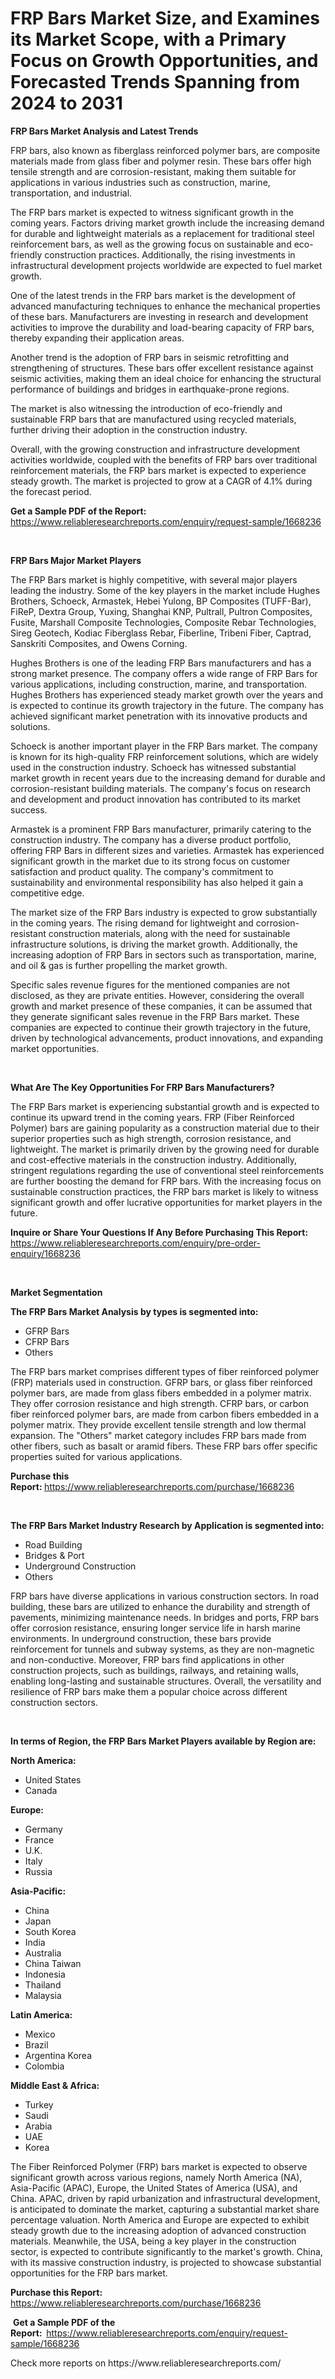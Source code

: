<p><h1>FRP Bars Market Size, and Examines its Market Scope, with a Primary Focus on Growth Opportunities, and Forecasted Trends Spanning from 2024 to 2031</h1></p><p><strong>FRP Bars Market Analysis and Latest Trends</strong></p>
<p><p>FRP bars, also known as fiberglass reinforced polymer bars, are composite materials made from glass fiber and polymer resin. These bars offer high tensile strength and are corrosion-resistant, making them suitable for applications in various industries such as construction, marine, transportation, and industrial.</p><p>The FRP bars market is expected to witness significant growth in the coming years. Factors driving market growth include the increasing demand for durable and lightweight materials as a replacement for traditional steel reinforcement bars, as well as the growing focus on sustainable and eco-friendly construction practices. Additionally, the rising investments in infrastructural development projects worldwide are expected to fuel market growth.</p><p>One of the latest trends in the FRP bars market is the development of advanced manufacturing techniques to enhance the mechanical properties of these bars. Manufacturers are investing in research and development activities to improve the durability and load-bearing capacity of FRP bars, thereby expanding their application areas.</p><p>Another trend is the adoption of FRP bars in seismic retrofitting and strengthening of structures. These bars offer excellent resistance against seismic activities, making them an ideal choice for enhancing the structural performance of buildings and bridges in earthquake-prone regions.</p><p>The market is also witnessing the introduction of eco-friendly and sustainable FRP bars that are manufactured using recycled materials, further driving their adoption in the construction industry.</p><p>Overall, with the growing construction and infrastructure development activities worldwide, coupled with the benefits of FRP bars over traditional reinforcement materials, the FRP bars market is expected to experience steady growth. The market is projected to grow at a CAGR of 4.1% during the forecast period.</p></p>
<p><strong>Get a Sample PDF of the Report:&nbsp;</strong> <a href="https://www.reliableresearchreports.com/enquiry/request-sample/1668236">https://www.reliableresearchreports.com/enquiry/request-sample/1668236</a></p>
<p>&nbsp;</p>
<p><strong>FRP Bars Major Market Players</strong></p>
<p><p>The FRP Bars market is highly competitive, with several major players leading the industry. Some of the key players in the market include Hughes Brothers, Schoeck, Armastek, Hebei Yulong, BP Composites (TUFF-Bar), FiReP, Dextra Group, Yuxing, Shanghai KNP, Pultrall, Pultron Composites, Fusite, Marshall Composite Technologies, Composite Rebar Technologies, Sireg Geotech, Kodiac Fiberglass Rebar, Fiberline, Tribeni Fiber, Captrad, Sanskriti Composites, and Owens Corning.</p><p>Hughes Brothers is one of the leading FRP Bars manufacturers and has a strong market presence. The company offers a wide range of FRP Bars for various applications, including construction, marine, and transportation. Hughes Brothers has experienced steady market growth over the years and is expected to continue its growth trajectory in the future. The company has achieved significant market penetration with its innovative products and solutions.</p><p>Schoeck is another important player in the FRP Bars market. The company is known for its high-quality FRP reinforcement solutions, which are widely used in the construction industry. Schoeck has witnessed substantial market growth in recent years due to the increasing demand for durable and corrosion-resistant building materials. The company's focus on research and development and product innovation has contributed to its market success.</p><p>Armastek is a prominent FRP Bars manufacturer, primarily catering to the construction industry. The company has a diverse product portfolio, offering FRP Bars in different sizes and varieties. Armastek has experienced significant growth in the market due to its strong focus on customer satisfaction and product quality. The company's commitment to sustainability and environmental responsibility has also helped it gain a competitive edge.</p><p>The market size of the FRP Bars industry is expected to grow substantially in the coming years. The rising demand for lightweight and corrosion-resistant construction materials, along with the need for sustainable infrastructure solutions, is driving the market growth. Additionally, the increasing adoption of FRP Bars in sectors such as transportation, marine, and oil & gas is further propelling the market growth.</p><p>Specific sales revenue figures for the mentioned companies are not disclosed, as they are private entities. However, considering the overall growth and market presence of these companies, it can be assumed that they generate significant sales revenue in the FRP Bars market. These companies are expected to continue their growth trajectory in the future, driven by technological advancements, product innovations, and expanding market opportunities.</p></p>
<p>&nbsp;</p>
<p><strong>What Are The Key Opportunities For FRP Bars Manufacturers?</strong></p>
<p><p>The FRP Bars market is experiencing substantial growth and is expected to continue its upward trend in the coming years. FRP (Fiber Reinforced Polymer) bars are gaining popularity as a construction material due to their superior properties such as high strength, corrosion resistance, and lightweight. The market is primarily driven by the growing need for durable and cost-effective materials in the construction industry. Additionally, stringent regulations regarding the use of conventional steel reinforcements are further boosting the demand for FRP bars. With the increasing focus on sustainable construction practices, the FRP bars market is likely to witness significant growth and offer lucrative opportunities for market players in the future.</p></p>
<p><strong>Inquire or Share Your Questions If Any Before Purchasing This Report:</strong> <a href="https://www.reliableresearchreports.com/enquiry/pre-order-enquiry/1668236">https://www.reliableresearchreports.com/enquiry/pre-order-enquiry/1668236</a></p>
<p>&nbsp;</p>
<p><strong>Market Segmentation</strong></p>
<p><strong>The FRP Bars Market Analysis by types is segmented into:</strong></p>
<p><ul><li>GFRP Bars</li><li>CFRP Bars</li><li>Others</li></ul></p>
<p><p>The FRP bars market comprises different types of fiber reinforced polymer (FRP) materials used in construction. GFRP bars, or glass fiber reinforced polymer bars, are made from glass fibers embedded in a polymer matrix. They offer corrosion resistance and high strength. CFRP bars, or carbon fiber reinforced polymer bars, are made from carbon fibers embedded in a polymer matrix. They provide excellent tensile strength and low thermal expansion. The "Others" market category includes FRP bars made from other fibers, such as basalt or aramid fibers. These FRP bars offer specific properties suited for various applications.</p></p>
<p><strong>Purchase this Report:&nbsp;</strong><a href="https://www.reliableresearchreports.com/purchase/1668236">https://www.reliableresearchreports.com/purchase/1668236</a></p>
<p>&nbsp;</p>
<p><strong>The FRP Bars Market Industry Research by Application is segmented into:</strong></p>
<p><ul><li>Road Building</li><li>Bridges & Port</li><li>Underground Construction</li><li>Others</li></ul></p>
<p><p>FRP bars have diverse applications in various construction sectors. In road building, these bars are utilized to enhance the durability and strength of pavements, minimizing maintenance needs. In bridges and ports, FRP bars offer corrosion resistance, ensuring longer service life in harsh marine environments. In underground construction, these bars provide reinforcement for tunnels and subway systems, as they are non-magnetic and non-conductive. Moreover, FRP bars find applications in other construction projects, such as buildings, railways, and retaining walls, enabling long-lasting and sustainable structures. Overall, the versatility and resilience of FRP bars make them a popular choice across different construction sectors.</p></p>
<p>&nbsp;</p>
<p><strong>In terms of Region, the FRP Bars Market Players available by Region are:</strong></p>
<p>
    <p> <strong> North America: </strong>
        <ul>
            <li>United States</li>
            <li>Canada</li>
        </ul>
        </p> 
    <p> <strong> Europe: </strong>
        <ul>
            <li>Germany</li>
            <li>France</li>
            <li>U.K.</li>
            <li>Italy</li>
            <li>Russia</li>
        </ul>
        </p> 
    <p> <strong> Asia-Pacific: </strong>
        <ul>
            <li>China</li>
            <li>Japan</li>
            <li>South Korea</li>
            <li>India</li>
            <li>Australia</li>
            <li>China Taiwan</li>
            <li>Indonesia</li>
            <li>Thailand</li>
            <li>Malaysia</li>
        </ul>
        </p> 
    <p> <strong> Latin America: </strong>
        <ul>
            <li>Mexico</li>
            <li>Brazil</li>
            <li>Argentina Korea</li>
            <li>Colombia</li>
        </ul>
        </p> 
    <p> <strong> Middle East & Africa: </strong>
        <ul>
            <li>Turkey</li>
            <li>Saudi</li>
            <li>Arabia</li>
            <li>UAE</li>
            <li>Korea</li>
        </ul>
    </p>
    </p>
<p><p>The Fiber Reinforced Polymer (FRP) bars market is expected to observe significant growth across various regions, namely North America (NA), Asia-Pacific (APAC), Europe, the United States of America (USA), and China. APAC, driven by rapid urbanization and infrastructural development, is anticipated to dominate the market, capturing a substantial market share percentage valuation. North America and Europe are expected to exhibit steady growth due to the increasing adoption of advanced construction materials. Meanwhile, the USA, being a key player in the construction sector, is expected to contribute significantly to the market's growth. China, with its massive construction industry, is projected to showcase substantial opportunities for the FRP bars market.</p></p>
<p><strong>Purchase this Report: </strong><a href="https://www.reliableresearchreports.com/purchase/1668236">https://www.reliableresearchreports.com/purchase/1668236</a></p>
<p>&nbsp;<strong>Get a Sample PDF of the Report:&nbsp;&nbsp;</strong><a href="https://www.reliableresearchreports.com/enquiry/request-sample/1668236">https://www.reliableresearchreports.com/enquiry/request-sample/1668236</a></p>
<p><strong></strong></p>
<p>Check more reports on https://www.reliableresearchreports.com/</p>